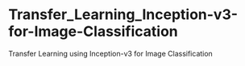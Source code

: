# Transfer_Learning_Inception-v3-for-Image-Classification
Transfer Learning using Inception-v3 for Image Classification
